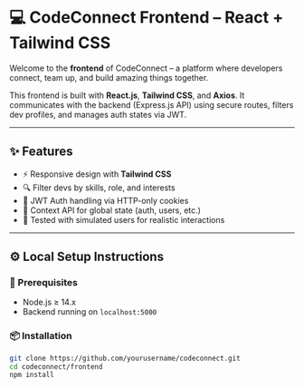 # 💻 CodeConnect Frontend – React + Tailwind CSS

Welcome to the **frontend** of CodeConnect – a platform where developers connect, team up, and build amazing things together.

This frontend is built with **React.js**, **Tailwind CSS**, and **Axios**. It communicates with the backend (Express.js API) using secure routes, filters dev profiles, and manages auth states via JWT.

---


## ✨ Features

- ⚡ Responsive design with **Tailwind CSS**
- 🔍 Filter devs by skills, role, and interests
- 🔐 JWT Auth handling via HTTP-only cookies
- 🧠 Context API for global state (auth, users, etc.)
- 🧪 Tested with simulated users for realistic interactions

---

## ⚙️ Local Setup Instructions

### 🧾 Prerequisites

- Node.js ≥ 14.x
- Backend running on `localhost:5000`

### 📦 Installation

```bash
git clone https://github.com/yourusername/codeconnect.git
cd codeconnect/frontend
npm install
